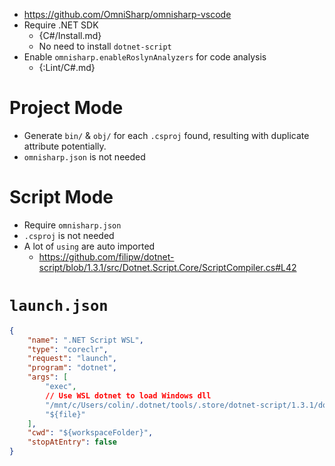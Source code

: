 
- <https://github.com/OmniSharp/omnisharp-vscode>
- Require .NET SDK
    - {C#/Install.md}
    - No need to install `dotnet-script`
- Enable `omnisharp.enableRoslynAnalyzers` for code analysis
    - {:Lint/C#.md}

# Project Mode

- Generate `bin/` & `obj/` for each `.csproj` found, resulting with duplicate attribute potentially.
- `omnisharp.json` is not needed

# Script Mode

- Require `omnisharp.json`
- `.csproj` is not needed
- A lot of `using` are auto imported
    - <https://github.com/filipw/dotnet-script/blob/1.3.1/src/Dotnet.Script.Core/ScriptCompiler.cs#L42>

# `launch.json`

```json
{
    "name": ".NET Script WSL",
    "type": "coreclr",
    "request": "launch",
    "program": "dotnet",
    "args": [
        "exec",
        // Use WSL dotnet to load Windows dll
        "/mnt/c/Users/colin/.dotnet/tools/.store/dotnet-script/1.3.1/dotnet-script/1.3.1/tools/net6.0/any/dotnet-script.dll",
        "${file}"
    ],
    "cwd": "${workspaceFolder}",
    "stopAtEntry": false
}
```